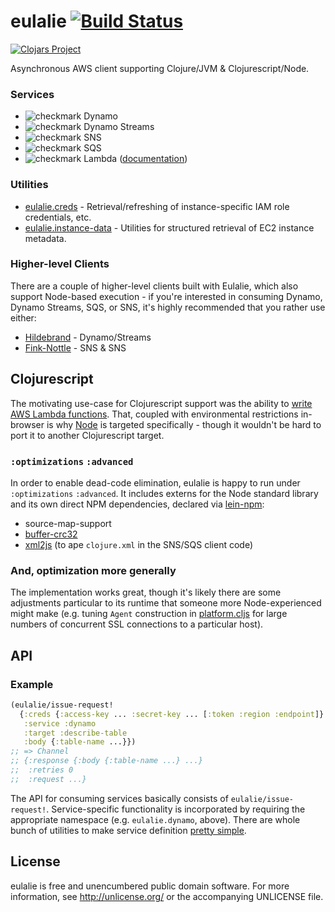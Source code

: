 # eulalie  [![Build Status](https://travis-ci.org/nervous-systems/eulalie.svg?branch=master)](https://travis-ci.org/nervous-systems/eulalie)

[![Clojars Project](http://clojars.org/io.nervous/eulalie/latest-version.svg)](http://clojars.org/io.nervous/eulalie)

Asynchronous AWS client supporting Clojure/JVM & Clojurescript/Node.

### Services

 -  ![checkmark](http://files.softicons.com/download/toolbar-icons/iconza-green-icons-by-turbomilk/png/16x16/check_mark.png) Dynamo
 -  ![checkmark](http://files.softicons.com/download/toolbar-icons/iconza-green-icons-by-turbomilk/png/16x16/check_mark.png) Dynamo Streams
 -  ![checkmark](http://files.softicons.com/download/toolbar-icons/iconza-green-icons-by-turbomilk/png/16x16/check_mark.png) SNS
 -  ![checkmark](http://files.softicons.com/download/toolbar-icons/iconza-green-icons-by-turbomilk/png/16x16/check_mark.png) SQS
 -  ![checkmark](http://files.softicons.com/download/toolbar-icons/iconza-yellow-icons-by-turbomilk/png/16x16/check_mark.png) Lambda ([documentation](https://github.com/nervous-systems/eulalie/wiki/eulalie.lambda.util))
 
### Utilities
 - [eulalie.creds](https://github.com/nervous-systems/eulalie/wiki/eulalie.creds) - Retrieval/refreshing of instance-specific IAM role credentials, etc.
 - [eulalie.instance-data](https://github.com/nervous-systems/eulalie/blob/master/src/eulalie/instance_data.cljc) - Utilities for structured retrieval of EC2 instance metadata.

### Higher-level Clients

There are a couple of higher-level clients built with Eulalie, which also support Node-based execution - if you're interested in consuming Dynamo, Dynamo Streams, SQS, or SNS, it's highly recommended that you rather use either:

 - [Hildebrand](https://github.com/nervous-systems/hildebrand) - Dynamo/Streams
 - [Fink-Nottle](https://github.com/nervous-systems/fink-nottle) - SNS & SNS

## Clojurescript

The motivating use-case for Clojurescript support was the ability to [write AWS Lambda
functions](https://nervous.io/clojure/clojurescript/aws/lambda/node/lein/2015/07/05/lambda/).  That, coupled with environmental restrictions in-browser is why [Node](https://nodejs.org/) is targeted specifically - though it wouldn't be hard to port it to another Clojurescript target.

### `:optimizations` `:advanced`

In order to enable dead-code elimination, eulalie is happy to run under `:optimizations` `:advanced`.  It includes externs for the Node standard library and its own direct NPM dependencies, declared via [lein-npm](https://github.com/RyanMcG/lein-npm):

 - source-map-support
 - [buffer-crc32](https://www.npmjs.com/package/buffer-crc32)
 - [xml2js](https://www.npmjs.com/package/xml2js) (to ape `clojure.xml` in the SNS/SQS client code)

### And, optimization more generally

The implementation works great, though it's likely there are some adjustments particular to its runtime that someone more Node-experienced might make (e.g. tuning `Agent` construction in [platform.cljs](https://github.com/nervous-systems/eulalie/blob/master/src/eulalie/platform.cljs#L24) for large numbers of concurrent SSL connections to a particular host).  

## API

### Example

```clojure
(eulalie/issue-request!
  {:creds {:access-key ... :secret-key ... [:token :region :endpoint]}
   :service :dynamo
   :target :describe-table
   :body {:table-name ...}})
;; => Channel
;; {:response {:body {:table-name ...} ...}
;;  :retries 0
;;  :request ...}
```

The API for consuming services basically consists of `eulalie/issue-request!`.  Service-specific functionality is incorporated by requiring the appropriate namespace (e.g. `eulalie.dynamo`, above).  There are whole bunch of utilities to make service definition [pretty simple](https://github.com/nervous-systems/eulalie/blob/master/src/eulalie/dynamo.cljc).

## License

eulalie is free and unencumbered public domain software. For more
information, see http://unlicense.org/ or the accompanying UNLICENSE
file.

